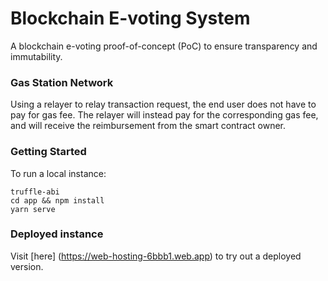 # Blockchain E-voting System

A blockchain e-voting proof-of-concept (PoC) to ensure transparency and immutability.

### Gas Station Network

Using a relayer to relay transaction request, the end user does not have to pay for gas fee. The relayer will instead pay for the corresponding gas fee, and will receive the reimbursement from the smart contract owner.

### Getting Started

To run a local instance:
```
truffle-abi
cd app && npm install
yarn serve
```

### Deployed instance

Visit [here] (https://web-hosting-6bbb1.web.app) to try out a deployed version. 
